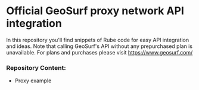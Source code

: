 # Official GeoSurf proxy network API integration
In this repository you'll find snippets of Rube code for easy API integration and ideas. 
Note that calling GeoSurf's API without any prepurchased plan is unavailable. For plans and purchases please visit https://www.geosurf.com/
### Repository Content:
* Proxy example
